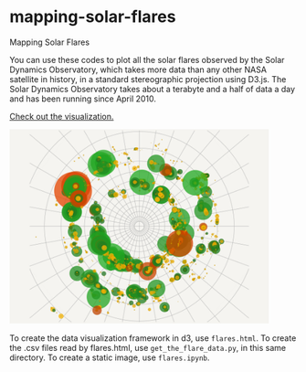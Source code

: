 mapping-solar-flares
====================

Mapping Solar Flares

You can use these codes to plot all the solar flares observed by the Solar Dynamics Observatory, which takes more data than any other NASA satellite in history, in a standard stereographic projection using D3.js. The Solar Dynamics Observatory takes about a terabyte and a half of data a day and has been running since April 2010. 

[Check out the visualization.](https://mbobra.github.io/flaremap.html)

<img src="https://github.com/mbobra/mapping-solar-flares/blob/master/map.jpg" width="90%"></img> 

To create the data visualization framework in d3, use `flares.html`.
To create the .csv files read by flares.html, use `get_the_flare_data.py`, in this same directory.
To create a static image, use `flares.ipynb`.
